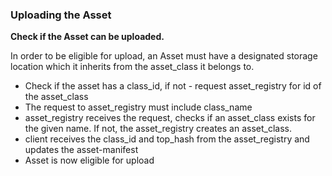### Uploading the Asset

**Check if the Asset can be uploaded.**

In order to be eligible for upload, an Asset must have a designated storage location which it inherits from the asset_class it belongs to.

- Check if the asset has a class_id, if not - request asset_registry for id of the asset_class
- The request to asset_registry must include class_name
- asset_registry receives the request, checks if an asset_class exists for the given name. If not, the asset_registry creates an asset_class.
- client receives the class_id and top_hash from the asset_registry and updates the asset-manifest
- Asset is now eligible for upload
